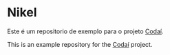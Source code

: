 # Nikel

Este é um repositorio de exemplo para o projeto [Codaí](https://codai.growdev.com.br).

This is an example repository for the [Codaí](https://codai.growdev.com.br) project.

